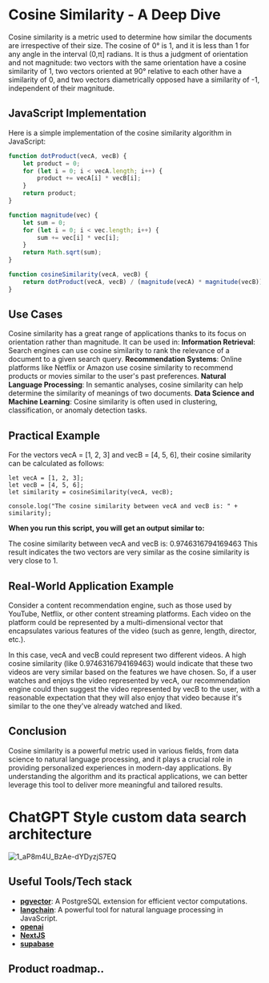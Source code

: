 # Cosine Similarity - A Deep Dive

Cosine similarity is a metric used to determine how similar the documents are irrespective of their size. The cosine of 0° is 1, and it is less than 1 for any angle in the interval (0,π] radians. It is thus a judgment of orientation and not magnitude: two vectors with the same orientation have a cosine similarity of 1, two vectors oriented at 90° relative to each other have a similarity of 0, and two vectors diametrically opposed have a similarity of -1, independent of their magnitude.

## JavaScript Implementation

Here is a simple implementation of the cosine similarity algorithm in JavaScript:

```javascript
function dotProduct(vecA, vecB) {
    let product = 0;
    for (let i = 0; i < vecA.length; i++) {
        product += vecA[i] * vecB[i];
    }
    return product;
}

function magnitude(vec) {
    let sum = 0;
    for (let i = 0; i < vec.length; i++) {
        sum += vec[i] * vec[i];
    }
    return Math.sqrt(sum);
}

function cosineSimilarity(vecA, vecB) {
    return dotProduct(vecA, vecB) / (magnitude(vecA) * magnitude(vecB));
}
```

## Use Cases
Cosine similarity has a great range of applications thanks to its focus on orientation rather than magnitude. It can be used in:
**Information Retrieval**: Search engines can use cosine similarity to rank the relevance of a document to a given search query.
**Recommendation Systems**: Online platforms like Netflix or Amazon use cosine similarity to recommend products or movies similar to the user's past preferences.
**Natural Language Processing**: In semantic analyses, cosine similarity can help determine the similarity of meanings of two documents.
**Data Science and Machine Learning**: Cosine similarity is often used in clustering, classification, or anomaly detection tasks.

## Practical Example
For the vectors vecA = [1, 2, 3] and vecB = [4, 5, 6], their cosine similarity can be calculated as follows:

```
let vecA = [1, 2, 3];
let vecB = [4, 5, 6];
let similarity = cosineSimilarity(vecA, vecB);

console.log("The cosine similarity between vecA and vecB is: " + similarity);
```
**When you run this script, you will get an output similar to:**

The cosine similarity between vecA and vecB is: 0.9746316794169463
This result indicates the two vectors are very similar as the cosine similarity is very close to 1.

## Real-World Application Example
Consider a content recommendation engine, such as those used by YouTube, Netflix, or other content streaming platforms. Each video on the platform could be represented by a multi-dimensional vector that encapsulates various features of the video (such as genre, length, director, etc.).

In this case, vecA and vecB could represent two different videos. A high cosine similarity (like 0.9746316794169463) would indicate that these two videos are very similar based on the features we have chosen. So, if a user watches and enjoys the video represented by vecA, our recommendation engine could then suggest the video represented by vecB to the user, with a reasonable expectation that they will also enjoy that video because it's similar to the one they've already watched and liked.

## Conclusion
Cosine similarity is a powerful metric used in various fields, from data science to natural language processing, and it plays a crucial role in providing personalized experiences in modern-day applications. By understanding the algorithm and its practical applications, we can better leverage this tool to deliver more meaningful and tailored results.


# ChatGPT Style custom data search architecture 
![1_aP8m4U_BzAe-dYDyzjS7EQ](https://github.com/romanprotoliuk/cosine-similarity/assets/45060965/a12a5834-9df0-4655-ab34-6a1934169aa0)

## Useful Tools/Tech stack

- [**pgvector**](https://github.com/romanprotoliuk/pgvector): A PostgreSQL extension for efficient vector computations.
- [**langchain**](https://js.langchain.com/docs/): A powerful tool for natural language processing in JavaScript.
- [**openai**](https://openai.com/)
- [**NextJS**](https://nextjs.org/)
- [**supabase**](https://supabase.com/)


## Product roadmap..

